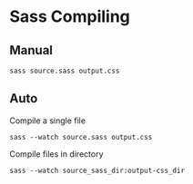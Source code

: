 # Sass Compiling

## Manual

```
sass source.sass output.css
```

## Auto

Compile a single file

```
sass --watch source.sass output.css
```

Compile files in directory

```
sass --watch source_sass_dir:output-css_dir
```
